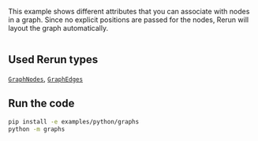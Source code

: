 <!--[metadata]
title = "Graphs"
tags = ["Graph", "Layout"]
thumbnail = "https://static.rerun.io/graphs/19e6ca2e0752cdc7107c10b0cb79a4b7192d9e0b/480w.png"
thumbnail_dimensions = [480, 399]
channel = "main"
-->

This example shows different attributes that you can associate with nodes in a graph.
Since no explicit positions are passed for the nodes, Rerun will layout the graph automatically.

<picture>
  <img src="https://static.rerun.io/graphs/19e6ca2e0752cdc7107c10b0cb79a4b7192d9e0b/full.png" alt="">
  <source media="(max-width: 480px)" srcset="https://static.rerun.io/graphs/19e6ca2e0752cdc7107c10b0cb79a4b7192d9e0b/480w.png">
  <source media="(max-width: 768px)" srcset="https://static.rerun.io/graphs/19e6ca2e0752cdc7107c10b0cb79a4b7192d9e0b/768w.png">
  <source media="(max-width: 1024px)" srcset="https://static.rerun.io/graphs/19e6ca2e0752cdc7107c10b0cb79a4b7192d9e0b/1024w.png">
  <source media="(max-width: 1200px)" srcset="https://static.rerun.io/graphs/19e6ca2e0752cdc7107c10b0cb79a4b7192d9e0b/1200w.png">
</picture>

## Used Rerun types
[`GraphNodes`](https://www.rerun.io/docs/reference/types/archetypes/graph_nodes?speculative-link),
[`GraphEdges`](https://www.rerun.io/docs/reference/types/archetypes/graph_edges?speculative-link)

## Run the code

```bash
pip install -e examples/python/graphs
python -m graphs
```

